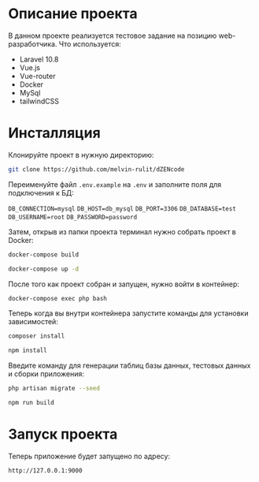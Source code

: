 # Описание проекта
В данном проекте реализуется тестовое задание на позицию web-разработчика. Что используется:
- Laravel 10.8
- Vue.js
- Vue-router
- Docker
- MySql
- tailwindCSS

# Инсталляция
Клонируйте проект в нужную директорию:
```sh
git clone https://github.com/melvin-rulit/dZENcode
```
Переименуйте файл ```.env.example``` на ```.env``` и заполните поля для подключения к БД:

`DB_CONNECTION=mysql`
`DB_HOST=db_mysql`
`DB_PORT=3306`
`DB_DATABASE=test`
`DB_USERNAME=root`
`DB_PASSWORD=password`

Затем, открыв из папки проекта терминал нужно собрать проект в Docker:
```sh
docker-compose build
```
```sh
docker-compose up -d
```
После того как проект собран и запущен, нужно войти в контейнер:
```sh
docker-compose exec php bash
```
Теперь когда вы внутри контейнера запустите команды для установки зависимостей:
```sh
composer install
```
```sh
npm install
```
Введите команду для генерации таблиц базы данных, тестовых данных и сборки приложения:

```sh
php artisan migrate --seed
```
```sh
npm run build
```

# Запуск проекта

Теперь приложение будет запущено по адресу:
```sh
http://127.0.0.1:9000
```
